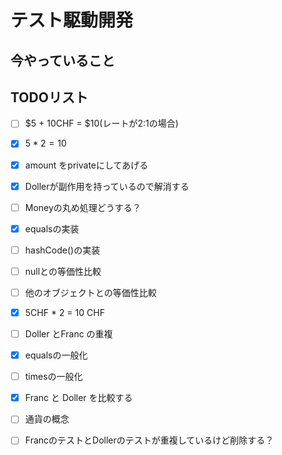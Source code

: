 # テスト駆動開発
## 今やっていること

## TODOリスト
- [ ] $5 + 10CHF = $10(レートが2:1の場合)
- [x] $5 * 2 = 10$
- [x] amount をprivateにしてあげる
- [x] Dollerが副作用を持っているので解消する
- [ ] Moneyの丸め処理どうする？
- [x] equalsの実装
- [ ] hashCode()の実装
- [ ] nullとの等価性比較
- [ ] 他のオブジェクトとの等価性比較
- [x] 5CHF * 2 = 10 CHF
- [ ] Doller とFranc の重複
- [x] equalsの一般化
- [ ] timesの一般化
- [x] Franc と Doller を比較する
- [ ] 通貨の概念
- [ ] FrancのテストとDollerのテストが重複しているけど削除する？


